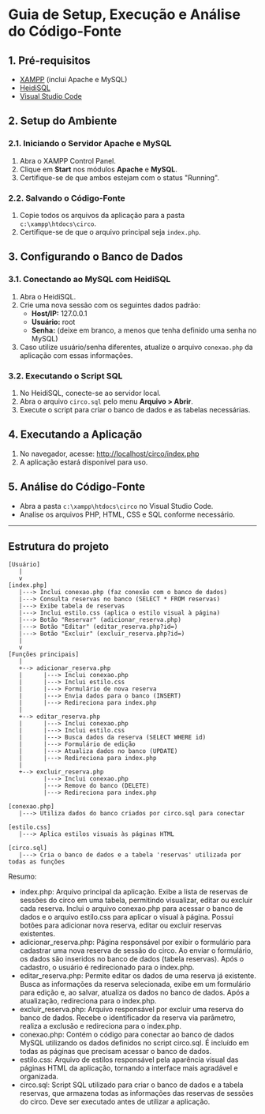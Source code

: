 # Guia de Setup, Execução e Análise do Código-Fonte

## 1. Pré-requisitos

- [XAMPP](https://www.apachefriends.org/pt_br/index.html) (inclui Apache e MySQL)
- [HeidiSQL](https://www.heidisql.com/)
- [Visual Studio Code](https://code.visualstudio.com/)

## 2. Setup do Ambiente

### 2.1. Iniciando o Servidor Apache e MySQL

1. Abra o XAMPP Control Panel.
2. Clique em **Start** nos módulos **Apache** e **MySQL**.
3. Certifique-se de que ambos estejam com o status "Running".

### 2.2. Salvando o Código-Fonte

1. Copie todos os arquivos da aplicação para a pasta `c:\xampp\htdocs\circo`.
2. Certifique-se de que o arquivo principal seja `index.php`.

## 3. Configurando o Banco de Dados

### 3.1. Conectando ao MySQL com HeidiSQL

1. Abra o HeidiSQL.
2. Crie uma nova sessão com os seguintes dados padrão:
   - **Host/IP:** 127.0.0.1
   - **Usuário:** root
   - **Senha:** (deixe em branco, a menos que tenha definido uma senha no MySQL)
3. Caso utilize usuário/senha diferentes, atualize o arquivo `conexao.php` da aplicação com essas informações.

### 3.2. Executando o Script SQL

1. No HeidiSQL, conecte-se ao servidor local.
2. Abra o arquivo `circo.sql` pelo menu **Arquivo > Abrir**.
3. Execute o script para criar o banco de dados e as tabelas necessárias.

## 4. Executando a Aplicação

1. No navegador, acesse: [http://localhost/circo/index.php](http://localhost/circo/index.php)
2. A aplicação estará disponível para uso.

## 5. Análise do Código-Fonte

- Abra a pasta `c:\xampp\htdocs\circo` no Visual Studio Code.
- Analise os arquivos PHP, HTML, CSS e SQL conforme necessário.

---

## Estrutura do projeto

```
[Usuário]
   |
   v
[index.php]
   |---> Inclui conexao.php (faz conexão com o banco de dados)
   |---> Consulta reservas no banco (SELECT * FROM reservas)
   |---> Exibe tabela de reservas
   |---> Inclui estilo.css (aplica o estilo visual à página)
   |---> Botão "Reservar" (adicionar_reserva.php)
   |---> Botão "Editar" (editar_reserva.php?id=)
   |---> Botão "Excluir" (excluir_reserva.php?id=)
   |
   v
[Funções principais]
   |
   +--> adicionar_reserva.php
   |      |---> Inclui conexao.php
   |      |---> Inclui estilo.css
   |      |---> Formulário de nova reserva
   |      |---> Envia dados para o banco (INSERT)
   |      |---> Redireciona para index.php
   |
   +--> editar_reserva.php
   |      |---> Inclui conexao.php
   |      |---> Inclui estilo.css
   |      |---> Busca dados da reserva (SELECT WHERE id)
   |      |---> Formulário de edição
   |      |---> Atualiza dados no banco (UPDATE)
   |      |---> Redireciona para index.php
   |
   +--> excluir_reserva.php
          |---> Inclui conexao.php
          |---> Remove do banco (DELETE)
          |---> Redireciona para index.php

[conexao.php]
   |---> Utiliza dados do banco criados por circo.sql para conectar

[estilo.css]
   |---> Aplica estilos visuais às páginas HTML

[circo.sql]
   |---> Cria o banco de dados e a tabela 'reservas' utilizada por todas as funções

```

Resumo:

- index.php: Arquivo principal da aplicação. Exibe a lista de reservas de sessões do circo em uma tabela, permitindo visualizar, editar ou excluir cada reserva. Inclui o arquivo conexao.php para acessar o banco de dados e o arquivo estilo.css para aplicar o visual à página. Possui botões para adicionar nova reserva, editar ou excluir reservas existentes.
- adicionar_reserva.php: Página responsável por exibir o formulário para cadastrar uma nova reserva de sessão do circo. Ao enviar o formulário, os dados são inseridos no banco de dados (tabela reservas). Após o cadastro, o usuário é redirecionado para o index.php.
- editar_reserva.php: Permite editar os dados de uma reserva já existente. Busca as informações da reserva selecionada, exibe em um formulário para edição e, ao salvar, atualiza os dados no banco de dados. Após a atualização, redireciona para o index.php.
- excluir_reserva.php: Arquivo responsável por excluir uma reserva do banco de dados. Recebe o identificador da reserva via parâmetro, realiza a exclusão e redireciona para o index.php.
- conexao.php: Contém o código para conectar ao banco de dados MySQL utilizando os dados definidos no script circo.sql. É incluído em todas as páginas que precisam acessar o banco de dados.
- estilo.css: Arquivo de estilos responsável pela aparência visual das páginas HTML da aplicação, tornando a interface mais agradável e organizada.
- circo.sql: Script SQL utilizado para criar o banco de dados e a tabela reservas, que armazena todas as informações das reservas de sessões do circo. Deve ser executado antes de utilizar a aplicação.
